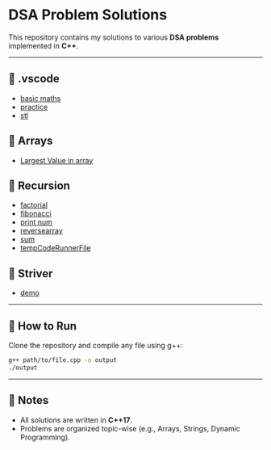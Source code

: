 # DSA Problem Solutions

This repository contains my solutions to various **DSA problems** implemented in **C++**.

---

## 📂 .vscode
- [basic maths](./.vscode/basic_maths.cpp)
- [practice](./.vscode/practice.cpp)
- [stl](./.vscode/stl.cpp)

## 📂 Arrays
- [Largest Value in array](./Arrays/Largest_Value_in_array.cpp)

## 📂 Recursion
- [factorial](./.vscode/Recursion/factorial.cpp)
- [fibonacci](./.vscode/Recursion/fibonacci.cpp)
- [print num](./.vscode/Recursion/print_num.cpp)
- [reversearray](./.vscode/Recursion/reversearray.cpp)
- [sum](./.vscode/Recursion/sum.cpp)
- [tempCodeRunnerFile](./.vscode/Recursion/tempCodeRunnerFile.cpp)

## 📂 Striver
- [demo](./Striver/demo.cpp)

---

## 🚀 How to Run

Clone the repository and compile any file using g++:

```bash
g++ path/to/file.cpp -o output
./output
```

---

## 📝 Notes
- All solutions are written in **C++17**.
- Problems are organized topic-wise (e.g., Arrays, Strings, Dynamic Programming).
